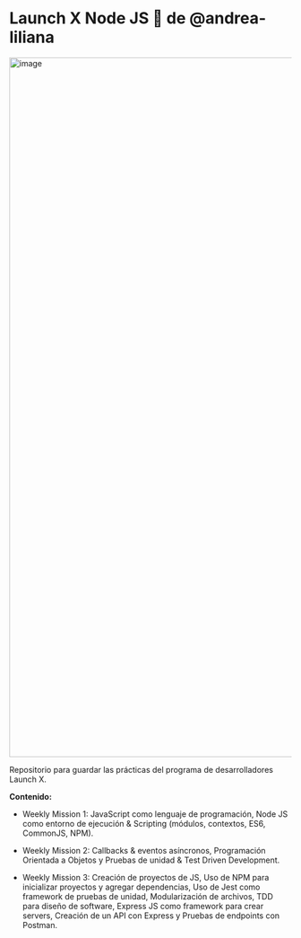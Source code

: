# Launch X Node JS  🚀 de @andrea-liliana
<img width="1247" alt="image" src="https://user-images.githubusercontent.com/17634377/159151704-8949639b-ae5f-405a-a8b8-8d97f3f150cd.png">

Repositorio para guardar las prácticas del programa de desarrolladores Launch X.

**Contenido:**

- Weekly Mission 1:  JavaScript como lenguaje de programación, Node JS como entorno de ejecución & Scripting (módulos, contextos, ES6, CommonJS, NPM).

- Weekly Mission 2: Callbacks & eventos asíncronos, Programación Orientada a Objetos y Pruebas de unidad & Test Driven Development.

- Weekly Mission 3: Creación de proyectos de JS, Uso de NPM para inicializar proyectos y agregar dependencias, Uso de Jest como framework de pruebas de unidad, Modularización de archivos, TDD para diseño de software, Express JS como framework para crear servers, Creación de un API con Express y Pruebas de endpoints con Postman.

